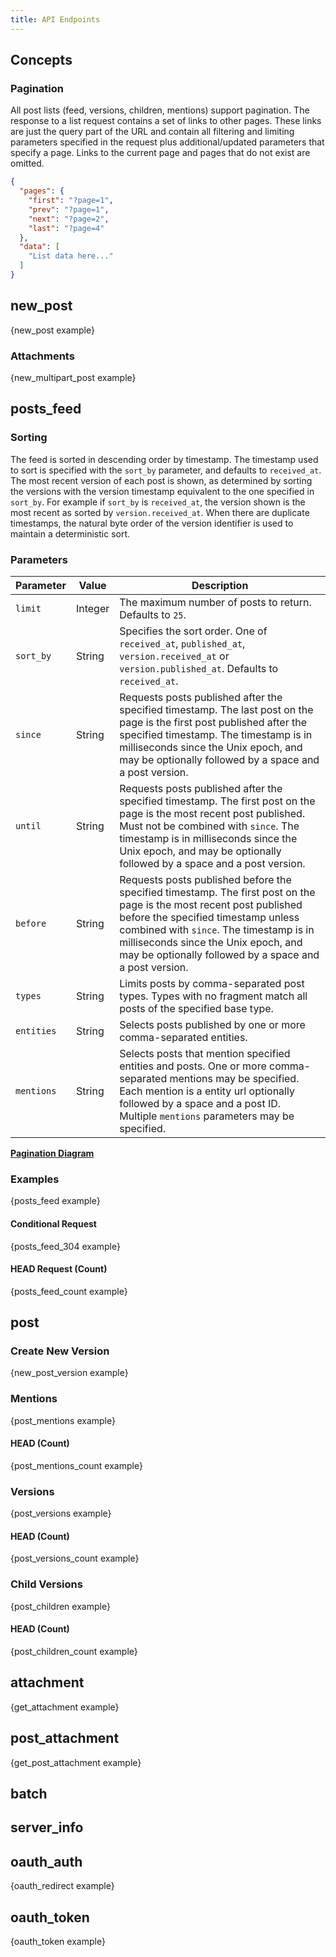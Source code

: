 ```yaml
---
title: API Endpoints
---
```


## Concepts

### Pagination

All post lists (feed, versions, children, mentions) support pagination. The
response to a list request contains a set of links to other pages. These links
are just the query part of the URL and contain all filtering and limiting
parameters specified in the request plus additional/updated parameters that
specify a page. Links to the current page and pages that do not exist are
omitted.

```json
{
  "pages": {
    "first": "?page=1",
    "prev": "?page=1",
    "next": "?page=2",
    "last": "?page=4"
  },
  "data": [
    "List data here..."
  ]
}
```

## new_post

{new_post example}

### Attachments

{new_multipart_post example}

## posts_feed

### Sorting

The feed is sorted in descending order by timestamp. The timestamp used to sort
is specified with the `sort_by` parameter, and defaults to `received_at`. The
most recent version of each post is shown, as determined by sorting the
versions with the version timestamp equivalent to the one specified in
`sort_by`. For example if `sort_by` is `received_at`, the version shown is the
most recent as sorted by `version.received_at`. When there are duplicate
timestamps, the natural byte order of the version identifier is used to maintain
a deterministic sort.

### Parameters

| Parameter | Value |  Description |
| --------- | ----- | ------------ |
| `limit` | Integer | The maximum number of posts to return. Defaults to `25`. |
| `sort_by` | String | Specifies the sort order. One of `received_at`, `published_at`, `version.received_at` or `version.published_at`. Defaults to `received_at`. |
| `since` | String | Requests posts published after the specified timestamp. The last post on the page is the first post published after the specified timestamp. The timestamp is in milliseconds since the Unix epoch, and may be optionally followed by a space and a post version. |
| `until` | String | Requests posts published after the specified timestamp. The first post on the page is the most recent post published. Must not be combined with `since`. The timestamp is in milliseconds since the Unix epoch, and may be optionally followed by a space and a post version. |
| `before` | String | Requests posts published before the specified timestamp. The first post on the page is the most recent post published before the specified timestamp unless combined with `since`. The timestamp is in milliseconds since the Unix epoch, and may be optionally followed by a space and a post version. |
| `types` | String | Limits posts by comma-separated post types. Types with no fragment match all posts of the specified base type. |
| `entities` | String | Selects posts published by one or more comma-separated entities. |
| `mentions` | String | Selects posts that mention specified entities and posts. One or more comma-separated mentions may be specified. Each mention is a entity url optionally followed by a space and a post ID. Multiple `mentions` parameters may be specified. |

[**Pagination Diagram**](<%= image_url('tent_pagination.png') %>)

### Examples

{posts_feed example}

#### Conditional Request

{posts_feed_304 example}

#### HEAD Request (Count)

{posts_feed_count example}

## post

### Create New Version

{new_post_version example}

### Mentions

{post_mentions example}

#### HEAD (Count)

{post_mentions_count example}

### Versions

{post_versions example}

#### HEAD (Count)

{post_versions_count example}

### Child Versions

{post_children example}

#### HEAD (Count)

{post_children_count example}

## attachment

{get_attachment example}

## post_attachment

{get_post_attachment example}

## batch

## server_info

## oauth_auth

{oauth_redirect example}

## oauth_token

{oauth_token example}
